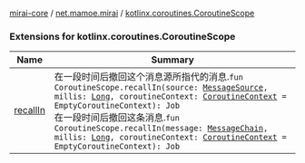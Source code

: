 [mirai-core](../../index.md) / [net.mamoe.mirai](../index.md) / [kotlinx.coroutines.CoroutineScope](./index.md)

### Extensions for kotlinx.coroutines.CoroutineScope

| Name | Summary |
|---|---|
| [recallIn](recall-in.md) | 在一段时间后撤回这个消息源所指代的消息.`fun CoroutineScope.recallIn(source: `[`MessageSource`](../../net.mamoe.mirai.message.data/-message-source/index.md)`, millis: `[`Long`](https://kotlinlang.org/api/latest/jvm/stdlib/kotlin/-long/index.html)`, coroutineContext: `[`CoroutineContext`](https://kotlinlang.org/api/latest/jvm/stdlib/kotlin.coroutines/-coroutine-context/index.html)` = EmptyCoroutineContext): Job`<br>在一段时间后撤回这条消息.`fun CoroutineScope.recallIn(message: `[`MessageChain`](../../net.mamoe.mirai.message.data/-message-chain/index.md)`, millis: `[`Long`](https://kotlinlang.org/api/latest/jvm/stdlib/kotlin/-long/index.html)`, coroutineContext: `[`CoroutineContext`](https://kotlinlang.org/api/latest/jvm/stdlib/kotlin.coroutines/-coroutine-context/index.html)` = EmptyCoroutineContext): Job` |
